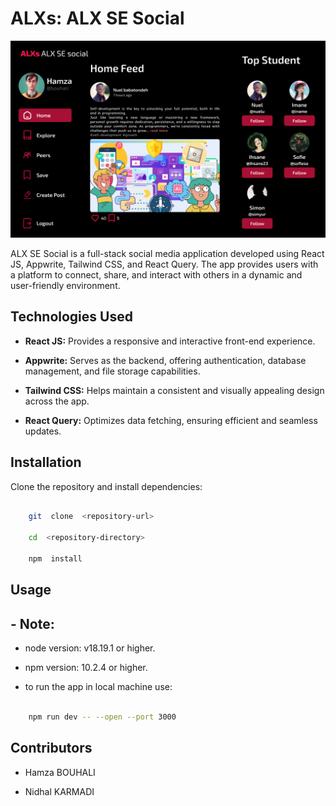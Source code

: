 # ALXs: ALX SE Social

  ![The Home page](/public/assets/images/HomePage.png)

ALX SE Social is a full-stack social media application developed using React JS, Appwrite, Tailwind CSS, and React Query. The app provides users with a platform to connect, share, and interact with others in a dynamic and user-friendly environment.

  

## Technologies Used

  

-  **React JS:** Provides a responsive and interactive front-end experience.

-  **Appwrite:** Serves as the backend, offering authentication, database management, and file storage capabilities.

-  **Tailwind CSS:** Helps maintain a consistent and visually appealing design across the app.

-  **React Query:** Optimizes data fetching, ensuring efficient and seamless updates.

  

## Installation

  

Clone the repository and install dependencies:

  

```bash

	git  clone  <repository-url>

	cd  <repository-directory>

	npm  install

```

## Usage

## - **Note**:

 -  node version: v18.19.1 or higher.

-  npm version: 10.2.4 or higher.

-  to run the app in local machine use:

```bash

	npm run dev -- --open --port 3000

```

## Contributors

- Hamza BOUHALI

- Nidhal KARMADI